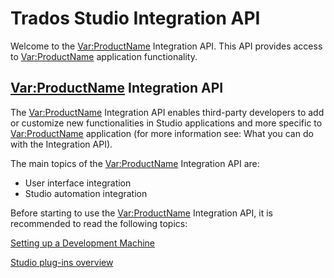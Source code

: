 Trados Studio Integration API
====

Welcome to the <Var:ProductName> Integration API. This API provides access to <Var:ProductName> application functionality.

 <Var:ProductName> Integration API
 -----
The <Var:ProductName> Integration API enables third-party developers to add or customize new functionalities in Studio applications and more specific to <Var:ProductName> application (for more information see: What you can do with the Integration API).

The main topics of the <Var:ProductName> Integration API are:

* User interface integration
* Studio automation integration

Before starting to use the <Var:ProductName> Integration API, it is recommended to read the following topics:

[Setting up a Development Machine](../../articles/gettingstarted/setting_up_a_developer_machine.md) 

[Studio plug-ins overview](../../articles/gettingstarted/studio_plugin_overview.md) 